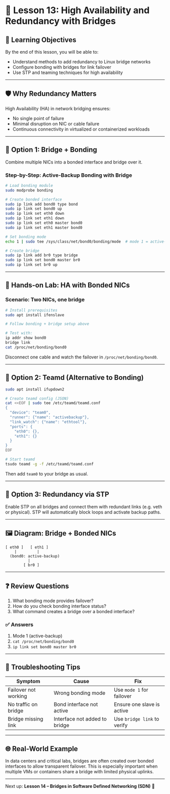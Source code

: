 # 🧠 Lesson 13: High Availability and Redundancy with Bridges

## 🎯 Learning Objectives

By the end of this lesson, you will be able to:

- Understand methods to add redundancy to Linux bridge networks
- Configure bonding with bridges for link failover
- Use STP and teaming techniques for high availability

---

## 🛡️ Why Redundancy Matters

High Availability (HA) in network bridging ensures:

- No single point of failure
- Minimal disruption on NIC or cable failure
- Continuous connectivity in virtualized or containerized workloads

---

## 🔁 Option 1: Bridge + Bonding

Combine multiple NICs into a bonded interface and bridge over it.

### Step-by-Step: Active-Backup Bonding with Bridge

```bash
# Load bonding module
sudo modprobe bonding

# Create bonded interface
sudo ip link add bond0 type bond
sudo ip link set bond0 up
sudo ip link set eth0 down
sudo ip link set eth1 down
sudo ip link set eth0 master bond0
sudo ip link set eth1 master bond0

# Set bonding mode
echo 1 | sudo tee /sys/class/net/bond0/bonding/mode  # mode 1 = active-backup

# Create bridge
sudo ip link add br0 type bridge
sudo ip link set bond0 master br0
sudo ip link set br0 up
```

---

## 🧪 Hands-on Lab: HA with Bonded NICs

### Scenario: Two NICs, one bridge

```bash
# Install prerequisites
sudo apt install ifenslave

# Follow bonding + bridge setup above

# Test with:
ip addr show bond0
bridge link
cat /proc/net/bonding/bond0
```

Disconnect one cable and watch the failover in `/proc/net/bonding/bond0`.

---

## 🔄 Option 2: Teamd (Alternative to Bonding)

```bash
sudo apt install ifupdown2

# Create teamd config (JSON)
cat <<EOF | sudo tee /etc/teamd/teamd.conf
{
  "device": "team0",
  "runner": {"name": "activebackup"},
  "link_watch": {"name": "ethtool"},
  "ports": {
    "eth0": {},
    "eth1": {}
  }
}
EOF

# Start teamd
tsudo teamd -g -f /etc/teamd/teamd.conf
```

Then add `team0` to your bridge as usual.

---

## 🌲 Option 3: Redundancy via STP

Enable STP on all bridges and connect them with redundant links (e.g. veth or physical). STP will automatically block loops and activate backup paths.

---

## 🖼️ Diagram: Bridge + Bonded NICs

```
[ eth0 ]   [ eth1 ]
    |         |
  (bond0: active-backup)
          |
        [ br0 ]
```

---

## ❓ Review Questions

1. What bonding mode provides failover?
2. How do you check bonding interface status?
3. What command creates a bridge over a bonded interface?

### ✅ Answers

1. Mode 1 (active-backup)
2. `cat /proc/net/bonding/bond0`
3. `ip link set bond0 master br0`

---

## 🧯 Troubleshooting Tips

| Symptom | Cause | Fix |
|--------|--------|-----|
| Failover not working | Wrong bonding mode | Use `mode 1` for failover |
| No traffic on bridge | Bond interface not active | Ensure one slave is active |
| Bridge missing link | Interface not added to bridge | Use `bridge link` to verify |

---

## 🌐 Real-World Example

In data centers and critical labs, bridges are often created over bonded interfaces to allow transparent failover. This is especially important when multiple VMs or containers share a bridge with limited physical uplinks.

---

Next up: **Lesson 14 – Bridges in Software Defined Networking (SDN)** 🧠

